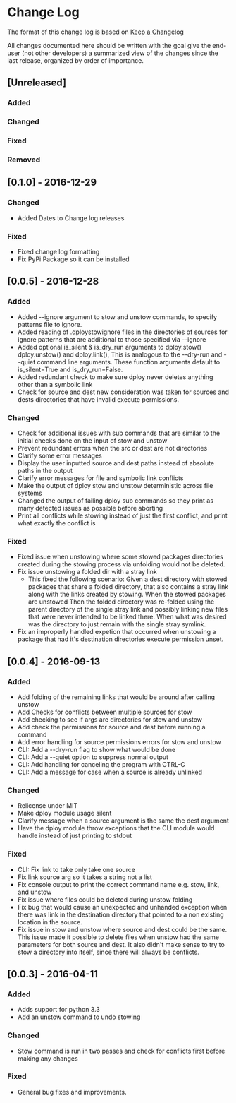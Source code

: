 # Change Log

The format of this change log is based on [Keep a Changelog](http://keepachangelog.com/)

All changes documented here should be written with the goal give the end-user
(not other developers) a summarized view of the changes since the last release,
organized by order of importance.

## [Unreleased]
### Added

### Changed

### Fixed

### Removed

## [0.1.0] - 2016-12-29
### Changed
- Added Dates to Change log releases
### Fixed
- Fixed change log formatting
- Fix PyPi Package so it can be installed

## [0.0.5] - 2016-12-28
### Added
- Added --ignore argument to stow and unstow commands, to specify patterns file
  to ignore.
- Added reading of .dploystowignore files in the directories of sources for
  ignore patterns that are additional to those specified via --ignore
- Added optional is_silent & is_dry_run arguments to dploy.stow() dploy.unstow()
  and dploy.link(), This is analogous to the --dry-run and --quiet command line
  arguments. These function arguments default to is_silent=True and
  is_dry_run=False.
- Added redundant check to make sure dploy never deletes anything other than a
  symbolic link
- Check for source and dest new consideration was taken for sources
  and dests directories that have invalid execute permissions.

### Changed
- Check for additional issues with sub commands that are similar to the initial
  checks done on the input of stow and unstow
- Prevent redundant errors when the src or dest are not directories
- Clarify some error messages
- Display the user inputted source and dest paths instead of absolute paths in
  the output
- Clarify error messages for file and symbolic link conflicts
- Make the output of dploy stow and unstow deterministic across file systems
- Changed the output of failing dploy sub commands so they print as many
  detected issues as possible before aborting
- Print all conflicts while stowing instead of just the first conflict, and
  print what exactly the conflict is

### Fixed
- Fixed issue when unstowing where some stowed packages directories created
  during the stowing process via unfolding would not be deleted.
- Fix issue unstowing a folded dir with a stray link
    - This fixed the following scenario: Given a dest directory with stowed
      packages that share a folded directory, that also contains a stray link
      along with the links created by stowing. When the stowed packages are
      unstowed Then the folded directory was re-folded using the parent
      directory of the single stray link and possibly linking new files that
      were never intended to be linked there. When what was desired was the
      directory to just remain with the single stray symlink.
- Fix an improperly handled expetion that occurred when unstowing a package that
  had it's destination directories execute permission unset.


## [0.0.4] - 2016-09-13
### Added
- Add folding of the remaining links that would be around after calling unstow
- Add Checks for conflicts between multiple sources for stow
- Add checking to see if args are directories for stow and unstow
- Add check the permissions for source and dest before running a command
- Add error handling for source permissions errors for stow and unstow
- CLI: Add a --dry-run flag to show what would be done
- CLI: Add a --quiet option to suppress normal output
- CLI: Add handling for canceling the program with CTRL-C
- CLI: Add a message for case when a source is already unlinked

### Changed
- Relicense under MIT
- Make dploy module usage silent
- Clarify message when a source argument is the same the dest argument
- Have the dploy module throw exceptions that the CLI module would handle
  instead of just printing to stdout

### Fixed
- CLI: Fix link to take only take one source
- Fix link source arg so it takes a string not a list
- Fix console output to print the correct command name e.g. stow, link, and
  unstow
- Fix issue where files could be deleted during unstow folding
- Fix bug that would cause an unexpected and unhanded exception when there was
  link in the destination directory that pointed to a non existing location in
  the source.
- Fix issue in stow and unstow where source and dest could be the same. This
  issue made it possible to delete files when unstow had the same
  parameters for both source and dest. It also didn't make sense to try to stow
  a directory into itself, since there will always be conflicts.

## [0.0.3] - 2016-04-11
### Added
- Adds support for python 3.3
- Add an unstow command to undo stowing

### Changed
- Stow command is run in two passes and check for conflicts first before making
  any changes

### Fixed
- General bug fixes and improvements.

